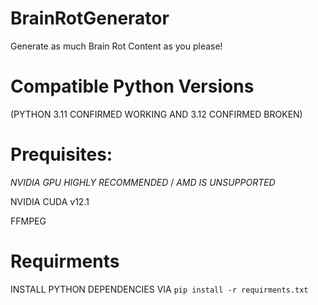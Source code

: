 # BrainRotGenerator
Generate as much Brain Rot Content as you please!

# Compatible Python Versions
(PYTHON 3.11 CONFIRMED WORKING AND 3.12 CONFIRMED BROKEN)
# Prequisites:
*NVIDIA GPU HIGHLY RECOMMENDED* / *AMD IS UNSUPPORTED*

NVIDIA CUDA v12.1

FFMPEG
# Requirments
INSTALL PYTHON DEPENDENCIES VIA `pip install -r requirments.txt`
